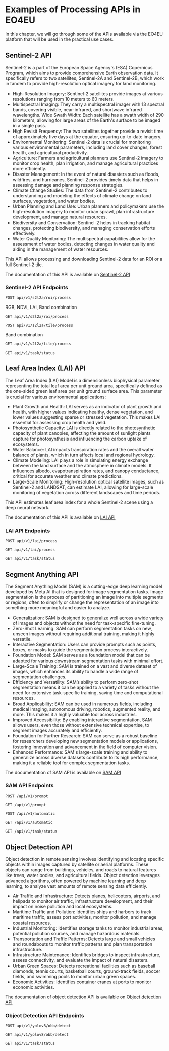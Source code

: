 # Examples of Processing APIs in EO4EU

In this chapter, we will go through some of the APIs available via the EO4EU platform that will be used in the practical use cases.

## Sentinel-2 API

Sentinel-2 is a part of the European Space Agency's (ESA) Copernicus Program, which aims to provide comprehensive Earth observation data. It specifically refers to two satellites, Sentinel-2A and Sentinel-2B, which work in tandem to provide high-resolution optical imagery for land monitoring.

- High-Resolution Imagery: Sentinel-2 satellites provide images at various resolutions ranging from 10 meters to 60 meters.
- Multispectral Imaging: They carry a multispectral imager with 13 spectral bands, covering visible, near-infrared, and shortwave infrared wavelengths.
Wide Swath Width: Each satellite has a swath width of 290 kilometers, allowing for large areas of the Earth's surface to be imaged in a single pass.
- High Revisit Frequency: The two satellites together provide a revisit time of approximately five days at the equator, ensuring up-to-date imagery.
- Environmental Monitoring: Sentinel-2 data is crucial for monitoring various environmental parameters, including land cover changes, forest health, and agricultural productivity.
- Agriculture: Farmers and agricultural planners use Sentinel-2 imagery to monitor crop health, plan irrigation, and manage agricultural practices more efficiently.
- Disaster Management: In the event of natural disasters such as floods, wildfires, and hurricanes, Sentinel-2 provides timely data that helps in assessing damage and planning response strategies.
- Climate Change Studies: The data from Sentinel-2 contributes to understanding and modeling the effects of climate change on land surfaces, vegetation, and water bodies.
- Urban Planning and Land Use: Urban planners and policymakers use the high-resolution imagery to monitor urban sprawl, plan infrastructure development, and manage natural resources.
- Biodiversity and Conservation: Sentinel-2 helps in tracking habitat changes, protecting biodiversity, and managing conservation efforts effectively.
- Water Quality Monitoring: The multispectral capabilities allow for the assessment of water bodies, detecting changes in water quality and aiding in the management of water resources.

This API allows processing and downloading Sentinel-2 data for an ROI or a full Sentinel-2 tile.

The documentation of this API is available on [Sentinel-2 API](http://sentinel-api-test.dev.apps.eo4eu.eu/docs)

### Sentinel-2 API Endpoints

`POST api/v1/s2l2a/roi/process`

RGB, NDVI, LAI, Band combination

`GET api/v1/s2l2a/roi/process`

`POST api/v1/s2l2a/tile/process`

Band combination

`GET api/v1/s2l2a/tile/process`

`GET api/v1/task/status`

## Leaf Area Index (LAI) API

The Leaf Area Index (LAI) Model is a dimensionless biophysical parameter representing the total leaf area per unit ground area, specifically defined as the one-sided green leaf area per unit ground surface area. This parameter is crucial for various environmental applications:
  
- Plant Growth and Health: LAI serves as an indicator of plant growth and health, with higher values indicating healthy, dense vegetation, and lower values suggesting sparse or stressed vegetation. This makes LAI essential for assessing crop health and yield.
- Photosynthetic Capacity: LAI is directly related to the photosynthetic capacity of plant canopies, affecting the amount of sunlight plants capture for photosynthesis and influencing the carbon uptake of ecosystems.
- Water Balance: LAI impacts transpiration rates and the overall water balance of plants, which in turn affects local and regional hydrology.
- Climate Modeling: LAI plays a role in simulating energy exchange between the land surface and the atmosphere in climate models. It influences albedo, evapotranspiration rates, and canopy conductance, critical for accurate weather and climate predictions.
- Large-Scale Monitoring: High-resolution optical satellite images, such as Sentinel-2 and LANDSAT, can estimate LAI, allowing for large-scale monitoring of vegetation across different landscapes and time periods.

This API estimates leaf area index for a whole Sentinel-2 scene using a deep neural network.

The documentation of this API is available on [LAI API](http://lai-api-test.dev.apps.eo4eu.eu/docs)

### LAI API Endpoints

`POST api/v1/lai/process`

`GET api/v1/lai/process`

`GET api/v1/task/status`

## Segment Anything API

The Segment Anything Model (SAM) is a cutting-edge deep learning model developed by Meta AI that is designed for image segmentation tasks. Image segmentation is the process of partitioning an image into multiple segments or regions, often to simplify or change the representation of an image into something more meaningful and easier to analyze.

- Generalization: SAM is designed to generalize well across a wide variety of images and objects without the need for task-specific fine-tuning.
- Zero-Shot Learning: SAM can perform segmentation tasks on new, unseen images without requiring additional training, making it highly versatile.
- Interactive Segmentation: Users can provide prompts such as points, boxes, or masks to guide the segmentation process interactively.
- Foundation Model: SAM serves as a foundation model that can be adapted for various downstream segmentation tasks with minimal effort.
- Large-Scale Training: SAM is trained on a vast and diverse dataset of images, which enhances its ability to handle a wide range of segmentation challenges.
- Efficiency and Versatility: SAM’s ability to perform zero-shot segmentation means it can be applied to a variety of tasks without the need for extensive task-specific training, saving time and computational resources.
- Broad Applicability: SAM can be used in numerous fields, including medical imaging, autonomous driving, robotics, augmented reality, and more. This makes it a highly valuable tool across industries.
- Improved Accessibility: By enabling interactive segmentation, SAM allows users, even those without extensive technical expertise, to segment images accurately and efficiently.
- Foundation for Further Research: SAM can serve as a robust baseline for researchers developing new segmentation models or applications, fostering innovation and advancement in the field of computer vision.
- Enhanced Performance: SAM's large-scale training and ability to generalize across diverse datasets contribute to its high performance, making it a reliable tool for complex segmentation tasks.

The documentation of SAM API is available on [SAM API](http://sam-api-test.dev.apps.eo4eu.eu/docs)

### SAM API Endpoints

`POST /api/v1/prompt`

`GET /api/v1/prompt`

`POST /api/v1/automatic`

`GET /api/v1/automatic`

`GET /api/v1/task/status`

## Object Detection API

Object detection in remote sensing involves identifying and locating specific objects within images captured by satellite or aerial platforms. These objects can range from buildings, vehicles, and roads to natural features like trees, water bodies, and agricultural fields. Object detection leverages advanced algorithms, often powered by machine learning and deep learning, to analyze vast amounts of remote sensing data efficiently.

- Air Traffic and Infrastructure: Detects planes, helicopters, airports, and helipads to monitor air traffic, infrastructure development, and their impact on noise pollution and local ecosystems.
- Maritime Traffic and Pollution: Identifies ships and harbors to track maritime traffic, assess port activities, monitor pollution, and manage coastal resources.
- Industrial Monitoring: Identifies storage tanks to monitor industrial areas, potential pollution sources, and manage hazardous materials.
- Transportation and Traffic Patterns: Detects large and small vehicles and roundabouts to monitor traffic patterns and plan transportation infrastructure.
- Infrastructure Maintenance: Identifies bridges to inspect infrastructure, assess connectivity, and evaluate the impact of natural disasters.
- Urban Green Spaces: Detects recreational facilities such as baseball diamonds, tennis courts, basketball courts, ground-track fields, soccer fields, and swimming pools to monitor urban green spaces.
- Economic Activities: Identifies container cranes at ports to monitor economic activities.

The documentation of object detection API is available on [Object detection API](http://od-api-test.dev.apps.eo4eu.eu/docs)

### Object Detection API Endpoints

`POST api/v1/yolov8/obb/detect`

`GET api/v1/yolov8/obb/detect`

`GET api/v1/task/status`
